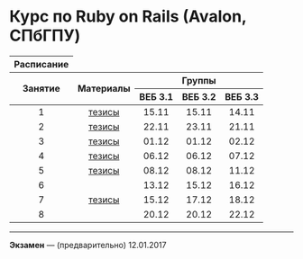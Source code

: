 Курс по Ruby on Rails (Avalon, СПбГПУ)
======================================

<table>
<thead>
<tr>
<th align="center">Расписание</th></tr><tr><th rowspan="2">Занятие</th><th rowspan="2">Материалы</th><th colspan="3">Группы</th></tr><tr><th>ВЕБ 3.1</th><th>ВЕБ 3.2</th><th>ВЕБ 3.3</th></tr>
</thead>
<tbody>
<tr>
<td align="center">1</td>
<td align="center"><a href="lab1.md">тезисы</a></td>
<td align="center">15.11</td>
<td align="center">15.11</td>
<td align="center">14.11</td>
</tr>
<tr>
<td align="center">2</td>
<td align="center"><a href="lab2.md">тезисы</a></td>
<td align="center">22.11</td>
<td align="center">23.11</td>
<td align="center">21.11</td>
</tr>
<tr>
<td align="center">3</td>
<td align="center"><a href="lab3.md">тезисы</a></td>
<td align="center">01.12</td>
<td align="center">01.12</td>
<td align="center">02.12</td>
</tr>
<tr>
<td align="center">4</td>
<td align="center"><a href="lab4.md">тезисы</a></td>
<td align="center">06.12</td>
<td align="center">06.12</td>
<td align="center">07.12</td>
</tr>
<tr>
<td align="center">5</td>
<td align="center"><a href="lab5.md">тезисы</a></td>
<td align="center">08.12</td>
<td align="center">08.12</td>
<td align="center">11.12</td>
</tr>
<tr>
<td align="center">6</td>
<td align="center"></td>
<td align="center">13.12</td>
<td align="center">15.12</td>
<td align="center">16.12</td>
</tr>
<tr>
<td align="center">7</td>
<td align="center"><a href="lab7.md">тезисы</a></td>
<td align="center">15.12</td>
<td align="center">17.12</td>
<td align="center">18.12</td>
</tr>
<tr>
<td align="center">8</td>
<td align="center"></td>
<td align="center">20.12</td>
<td align="center">20.12</td>
<td align="center">22.12</td>
</tr>
</tbody>
</table>

---

**Экзамен** — (предварительно) 12.01.2017
